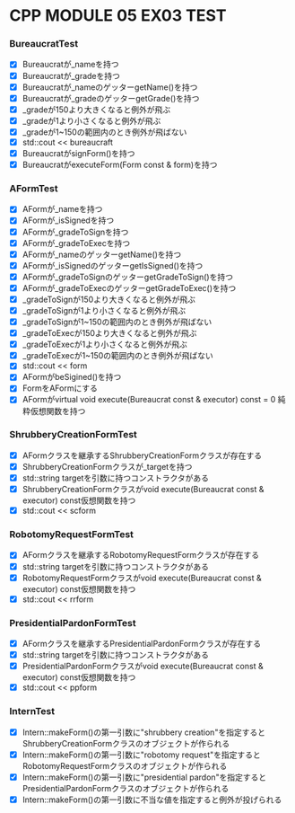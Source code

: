 # CPP MODULE 05 EX03 TEST

### BureaucratTest
- [x] Bureaucratが_nameを持つ
- [x] Bureaucratが_gradeを持つ
- [x] Bureaucratが_nameのゲッターgetName()を持つ
- [x] Bureaucratが_gradeのゲッターgetGrade()を持つ
- [x] _gradeが150より大きくなると例外が飛ぶ
- [x] _gradeが1より小さくなると例外が飛ぶ
- [x] _gradeが1~150の範囲内のとき例外が飛ばない
- [x] std::cout << bureaucraft
- [x] BureaucratがsignForm()を持つ
- [x] BureaucratがexecuteForm(Form const & form)を持つ

### AFormTest
- [x] AFormが_nameを持つ
- [x] AFormが_isSignedを持つ
- [x] AFormが_gradeToSignを持つ
- [x] AFormが_gradeToExecを持つ
- [x] AFormが_nameのゲッターgetName()を持つ
- [x] AFormが_isSignedのゲッターgetIsSigned()を持つ
- [x] AFormが_gradeToSignのゲッターgetGradeToSign()を持つ
- [x] AFormが_gradeToExecのゲッターgetGradeToExec()を持つ
- [x] _gradeToSignが150より大きくなると例外が飛ぶ
- [x] _gradeToSignが1より小さくなると例外が飛ぶ
- [x] _gradeToSignが1~150の範囲内のとき例外が飛ばない
- [x] _gradeToExecが150より大きくなると例外が飛ぶ
- [x] _gradeToExecが1より小さくなると例外が飛ぶ
- [x] _gradeToExecが1~150の範囲内のとき例外が飛ばない
- [x] std::cout << form
- [x] AFormがbeSigined()を持つ
- [x] FormをAFormにする
- [x] AFormがvirtual void execute(Bureaucrat const & executor) const = 0 純粋仮想関数を持つ

### ShrubberyCreationFormTest
- [x] AFormクラスを継承するShrubberyCreationFormクラスが存在する
- [x] ShrubberyCreationFormクラスが_targetを持つ
- [x] std::string targetを引数に持つコンストラクタがある
- [x] ShrubberyCreationFormクラスがvoid execute(Bureaucrat const & executor) const仮想関数を持つ
- [x] std::cout << scform

### RobotomyRequestFormTest
- [x] AFormクラスを継承するRobotomyRequestFormクラスが存在する
- [x] std::string targetを引数に持つコンストラクタがある
- [x] RobotomyRequestFormクラスがvoid execute(Bureaucrat const & executor) const仮想関数を持つ
- [x] std::cout << rrform

### PresidentialPardonFormTest
- [x] AFormクラスを継承するPresidentialPardonFormクラスが存在する
- [x] std::string targetを引数に持つコンストラクタがある
- [x] PresidentialPardonFormクラスがvoid execute(Bureaucrat const & executor) const仮想関数を持つ
- [x] std::cout << ppform

### InternTest
- [x] Intern::makeForm()の第一引数に"shrubbery creation"を指定するとShrubberyCreationFormクラスのオブジェクトが作られる
- [x] Intern::makeForm()の第一引数に"robotomy request"を指定するとRobotomyRequestFormクラスのオブジェクトが作られる
- [x] Intern::makeForm()の第一引数に"presidential pardon"を指定するとPresidentialPardonFormクラスのオブジェクトが作られる
- [x] Intern::makeForm()の第一引数に不当な値を指定すると例外が投げられる
